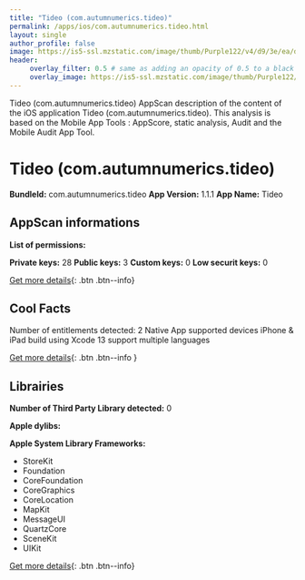 ```yaml
---
title: "Tideo (com.autumnumerics.tideo)"
permalink: /apps/ios/com.autumnumerics.tideo.html
layout: single
author_profile: false
image: https://is5-ssl.mzstatic.com/image/thumb/Purple122/v4/d9/3e/ea/d93eea69-47e2-5266-a3b5-f7af86925d26/AppIcon-1x_U007emarketing-0-5-85-220.png/512x512bb.jpg
header: 
     overlay_filter: 0.5 # same as adding an opacity of 0.5 to a black background
     overlay_image: https://is5-ssl.mzstatic.com/image/thumb/Purple122/v4/d9/3e/ea/d93eea69-47e2-5266-a3b5-f7af86925d26/AppIcon-1x_U007emarketing-0-5-85-220.png/512x512bb.jpg
---
```

Tideo (com.autumnumerics.tideo) AppScan description of the content of the iOS application Tideo (com.autumnumerics.tideo). This analysis is based on the Mobile App Tools : AppScore, static analysis, Audit and the Mobile Audit App Tool.

# Tideo (com.autumnumerics.tideo)

**BundleId:** com.autumnumerics.tideo
**App Version:** 1.1.1
**App Name:** Tideo


## AppScan informations 

**List of permissions:** 
  
  
**Private keys:** 28
**Public keys:** 3
**Custom keys:** 0
**Low securit keys:** 0
  
[Get more details](/pricing.html){: .btn .btn--info}

## Cool Facts

Number of entitlements detected: 2
Native App
supported devices iPhone & iPad
build using Xcode 13
support multiple languages
  
[Get more details](/pricing.html){: .btn .btn--info }

## Librairies 
**Number of Third Party Library detected:** 0


**Apple dylibs:**


**Apple System Library Frameworks:**
- StoreKit
- Foundation
- CoreFoundation
- CoreGraphics
- CoreLocation
- MapKit
- MessageUI
- QuartzCore
- SceneKit
- UIKit


  
[Get more details](/pricing.html){: .btn .btn--info}

